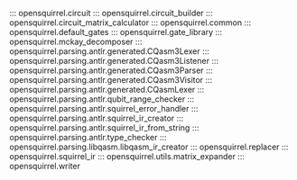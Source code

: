 <!--- This file was automatically generated by scripts/gen_reference_page.py --->

::: opensquirrel.circuit
::: opensquirrel.circuit_builder
::: opensquirrel.circuit_matrix_calculator
::: opensquirrel.common
::: opensquirrel.default_gates
::: opensquirrel.gate_library
::: opensquirrel.mckay_decomposer
::: opensquirrel.parsing.antlr.generated.CQasm3Lexer
::: opensquirrel.parsing.antlr.generated.CQasm3Listener
::: opensquirrel.parsing.antlr.generated.CQasm3Parser
::: opensquirrel.parsing.antlr.generated.CQasm3Visitor
::: opensquirrel.parsing.antlr.generated.CQasmLexer
::: opensquirrel.parsing.antlr.qubit_range_checker
::: opensquirrel.parsing.antlr.squirrel_error_handler
::: opensquirrel.parsing.antlr.squirrel_ir_creator
::: opensquirrel.parsing.antlr.squirrel_ir_from_string
::: opensquirrel.parsing.antlr.type_checker
::: opensquirrel.parsing.libqasm.libqasm_ir_creator
::: opensquirrel.replacer
::: opensquirrel.squirrel_ir
::: opensquirrel.utils.matrix_expander
::: opensquirrel.writer

